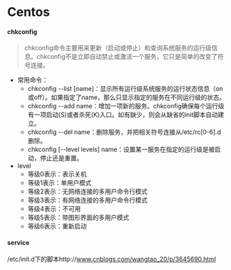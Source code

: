 # Centos

#### chkconfig

> chkconfig命令主要用来更新（启动或停止）和查询系统服务的运行级信息。chkconfig不是立即自动禁止或激活一个服务，它只是简单的改变了符号连接。

- 常用命令：
  - chkconfig --list [name]：显示所有运行级系统服务的运行状态信息（on或off）。如果指定了name，那么只显示指定的服务在不同运行级的状态。
  - chkconfig --add name：增加一项新的服务。chkconfig确保每个运行级有一项启动(S)或者杀死(K)入口。如有缺少，则会从缺省的init脚本自动建立。
  - chkconfig --del name：删除服务，并把相关符号连接从/etc/rc[0-6].d删除。
  - chkconfig [--level levels] name：设置某一服务在指定的运行级是被启动，停止还是重置。
- level
  - 等级0表示：表示关机
  - 等级1表示：单用户模式
  - 等级2表示：无网络连接的多用户命令行模式
  - 等级3表示：有网络连接的多用户命令行模式
  - 等级4表示：不可用
  - 等级5表示：带图形界面的多用户模式
  - 等级6表示：重新启动

#### service

/etc/init.d下的脚本http://www.cnblogs.com/wangtao_20/p/3645690.html